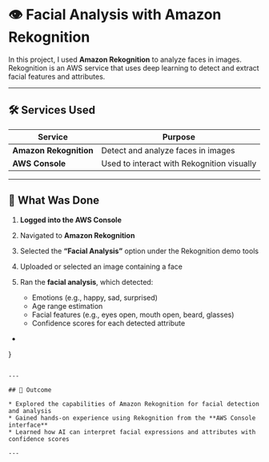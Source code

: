 # 👁️ Facial Analysis with Amazon Rekognition

In this project, I used **Amazon Rekognition** to analyze faces in images. Rekognition is an AWS service that uses deep learning to detect and extract facial features and attributes.

---

## 🛠️ Services Used

| Service                | Purpose                                    |
| ---------------------- | ------------------------------------------ |
| **Amazon Rekognition** | Detect and analyze faces in images         |
| **AWS Console**        | Used to interact with Rekognition visually |

---

## 🚀 What Was Done

1. **Logged into the AWS Console**
2. Navigated to **Amazon Rekognition**
3. Selected the **“Facial Analysis”** option under the Rekognition demo tools
4. Uploaded or selected an image containing a face
5. Ran the **facial analysis**, which detected:

   * Emotions (e.g., happy, sad, surprised)
   * Age range estimation
   * Facial features (e.g., eyes open, mouth open, beard, glasses)
   * Confidence scores for each detected attribute

-
}
```

---

## 🎯 Outcome

* Explored the capabilities of Amazon Rekognition for facial detection and analysis
* Gained hands-on experience using Rekognition from the **AWS Console interface**
* Learned how AI can interpret facial expressions and attributes with confidence scores

---

